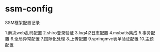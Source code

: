 # ssm-config
SSM框架配置记录

1.解决web乱码配置
2.shiro登录验证
3.log4j2日志配置
4.mybatis集成
5.事务配置
6.全局异常配置
7.国际化处理
8.上传配置
9.springmvc表单验证配置
10.主题配置